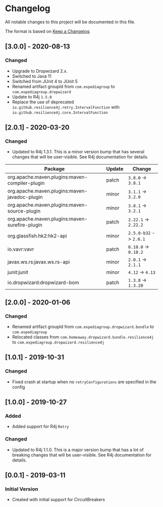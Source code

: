 # Changelog

All notable changes to this project will be documented in this file.

The format is based on [Keep a Changelog](http://keepachangelog.com/).

## [3.0.0] - 2020-08-13
### Changed
- Upgrade to Dropwizard 2.x.
- Switched to Java 11
- Switched from JUnit 4 to JUnit 5
- Renamed artifact groupId from `com.expediagroup` to `com.expediagroup.dropwizard`
- Update to R4j `1.5.0`
- Replace the use of deprecated `io.github.resilience4j.retry.IntervalFunction` with `io.github.resilience4j.core.IntervalFunction`

## [2.0.1] - 2020-03-20
### Changed
- Updated to R4j 1.3.1. This is a minor version bump that has several changes that will be user-visible. See R4j documentation for details.

| Package | Update | Change |
|---|---|---|
| org.apache.maven.plugins:maven-compiler-plugin | patch | `3.8.0` -> `3.8.1` |
| org.apache.maven.plugins:maven-javadoc-plugin | minor | `3.1.1` -> `3.2.0` |
| org.apache.maven.plugins:maven-source-plugin | minor | `3.0.1` -> `3.2.1` |
| org.apache.maven.plugins:maven-surefire-plugin | patch | `2.22.1` -> `2.22.2` |
| org.glassfish.hk2:hk2-api | minor | `2.5.0-b32` -> `2.6.1` |
| io.vavr:vavr | patch | `0.10.0` -> `0.10.2` |
| javax.ws.rs:javax.ws.rs-api | minor | `2.0.1` -> `2.1.1` |
| junit:junit | minor | `4.12` -> `4.13` |
| io.dropwizard:dropwizard-bom | patch | `1.3.8` -> `1.3.20` |

## [2.0.0] - 2020-01-06
### Changed
- Renamed artifact groupId from `com.expediagroup.dropwizard.bundle` to `com.expediagroup`
- Relocated classes from `com.homeaway.dropwizard.bundle.resilience4j` to `com.expediagroup.dropwizard.resilience4j`

## [1.0.1] - 2019-10-31
### Changed
- Fixed crash at startup when no `retryConfigurations` are specified in the config

## [1.0.0] - 2019-10-27
### Added
- Added support for R4j `Retry`

### Changed
- Updated to R4j 1.1.0. This is a major version bump that has a lot of breaking changes that will be user-visible. See R4j documentation for details.

## [0.0.1] - 2019-03-11
### Initial Version
- Created with initial support for CircuitBreakers
